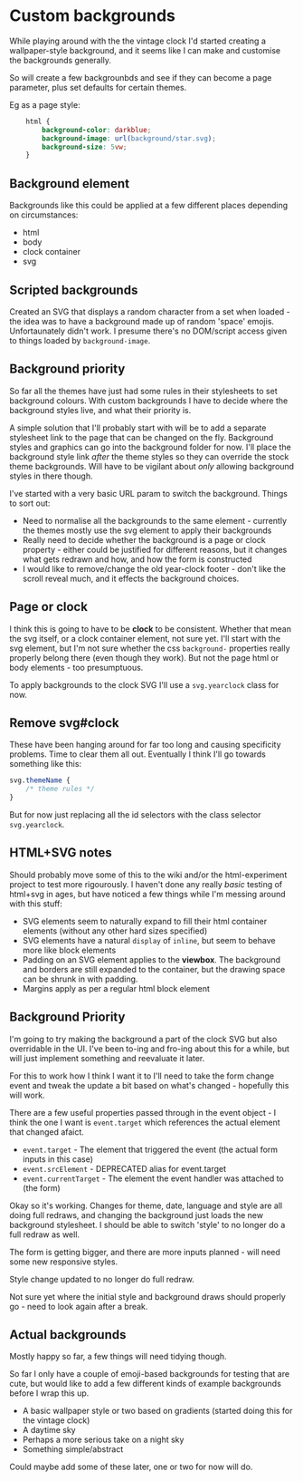 Custom backgrounds
==================

While playing around with the the vintage clock I'd started creating a wallpaper-style background, and it seems like I can make and customise the backgrounds generally.

So will create a few backgrounbds and see if they can become a page parameter, plus set defaults for certain themes.

Eg as a page style:
```css
	html {
		background-color: darkblue;
		background-image: url(background/star.svg);
		background-size: 5vw;
	}
```


Background element
------------------
Backgrounds like this could be applied at a few different places depending on circumstances:
* html
* body
* clock container
* svg


Scripted backgrounds
--------------------
Created an SVG that displays a random character from a set when loaded - the idea was to have a background made up of random 'space' emojis.
Unfortaunately didn't work.
I presume there's no DOM/script access given to things loaded by `background-image`.


Background priority
-------------------

So far all the themes have just had some rules in their stylesheets to set background colours.
With custom backgrounds I have to decide where the background styles live, and what their priority is.

A simple solution that I'll probably start with will be to add a separate stylesheet link to the page that can be changed on the fly.
Background styles and graphics can go into the background folder for now.
I'll place the background style link *after* the theme styles so they can override the stock theme backgrounds.
Will have to be vigilant about *only* allowing background styles in there though.


I've started with a very basic URL param to switch the background.
Things to sort out:
* Need to normalise all the backgrounds to the same element - currently the themes mostly use the svg element to apply their backgrounds
* Really need to decide whether the background is a page or clock property - either could be justified for different reasons, but it changes what gets redrawn and how, and how the form is constructed
* I would like to remove/change the old year-clock footer - don't like the scroll reveal much, and it effects the background choices.

Page or clock
-------------
I think this is going to have to be **clock** to be consistent.
Whether that mean the svg itself, or a clock container element, not sure yet.
I'll start with the svg element, but I'm not sure whether the css `background-` properties really properly belong there (even though they work).
But not the page html or body elements - too presumptuous.

To apply backgrounds to the clock SVG I'll use a `svg.yearclock` class for now.


Remove svg#clock
----------------
These have been hanging around for far too long and causing specificity problems.
Time to clear them all out.
Eventually I think I'll go towards something like this:

```css
svg.themeName {
	/* theme rules */
}
```

But for now just replacing all the id selectors with the class selector `svg.yearclock`.


HTML+SVG notes
--------------

Should probably move some of this to the wiki and/or the html-experiment project to test more rigourously.
I haven't done any really *basic* testing of html+svg in ages, but have noticed a few things while I'm messing around with this stuff:

* SVG elements seem to naturally expand to fill their html container elements (without any other hard sizes specified)
* SVG elements have a natural `display` of `inline`, but seem to behave more like block elements
* Padding on an SVG element applies to the **viewbox**. The background and borders are still expanded to the container, but the drawing space can be shrunk in with padding.
* Margins apply as per a regular html block element


Background Priority
-------------------

I'm going to try making the background a part of the clock SVG but also overridable in the UI.
I've been to-ing and fro-ing about this for a while, but will just implement something and reevaluate it later.

For this to work how I think I want it to I'll need to take the form change event and tweak the update a bit based on what's changed - hopefully this will work.

There are a few useful properties passed through in the event object - I think the one I want is `event.target` which references the actual element that changed afaict.

* `event.target` - The element that triggered the event (the actual form inputs in this case)
* `event.srcElement` - DEPRECATED alias for event.target
* `event.currentTarget` - The element the event handler was attached to (the form)

Okay so it's working.
Changes for theme, date, language and style are all doing full redraws, and changing the background just loads the new background stylesheet.
I should be able to switch 'style' to no longer do a full redraw as well.

The form is getting bigger, and there are more inputs planned - will need some new responsive styles.

Style change updated to no longer do full redraw.

Not sure yet where the initial style and background draws should properly go - need to look again after a break.


Actual backgrounds
------------------
Mostly happy so far, a few things will need tidying though.

So far I only have a couple of emoji-based backgrounds for testing that are cute, but would like to add a few different kinds of example backgrounds before I wrap this up.
* A basic wallpaper style or two based on gradients (started doing this for the vintage clock)
* A daytime sky
* Perhaps a more serious take on a night sky
* Something simple/abstract

Could maybe add some of these later, one or two for now will do.






